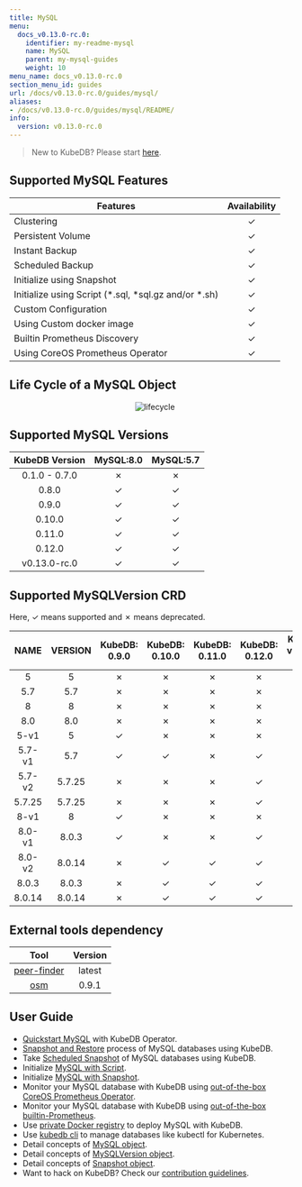 ```yaml
---
title: MySQL
menu:
  docs_v0.13.0-rc.0:
    identifier: my-readme-mysql
    name: MySQL
    parent: my-mysql-guides
    weight: 10
menu_name: docs_v0.13.0-rc.0
section_menu_id: guides
url: /docs/v0.13.0-rc.0/guides/mysql/
aliases:
- /docs/v0.13.0-rc.0/guides/mysql/README/
info:
  version: v0.13.0-rc.0
---
```


> New to KubeDB? Please start [here](/docs/v0.13.0-rc.0/concepts/README).

## Supported MySQL Features

|                        Features                         | Availability |
| ------------------------------------------------------- | :----------: |
| Clustering                                              |   &#10003;   |
| Persistent Volume                                       |   &#10003;   |
| Instant Backup                                          |   &#10003;   |
| Scheduled Backup                                        |   &#10003;   |
| Initialize using Snapshot                               |   &#10003;   |
| Initialize using Script (\*.sql, \*sql.gz and/or \*.sh) |   &#10003;   |
| Custom Configuration                                    |   &#10003;   |
| Using Custom docker image                               |   &#10003;   |
| Builtin Prometheus Discovery                            |   &#10003;   |
| Using CoreOS Prometheus Operator                        |   &#10003;   |

## Life Cycle of a MySQL Object

<p align="center">
  <img alt="lifecycle"  src="/docs/v0.13.0-rc.0/images/mysql/mysql-lifecycle.png" >
</p>

## Supported MySQL Versions

| KubeDB Version | MySQL:8.0 | MySQL:5.7 |
| :------------: | :-------: | :-------: |
| 0.1.0 - 0.7.0  | &#10007;  | &#10007;  |
|     0.8.0      | &#10003;  | &#10003;  |
|     0.9.0      | &#10003;  | &#10003;  |
|     0.10.0     | &#10003;  | &#10003;  |
|     0.11.0     | &#10003;  | &#10003;  |
|     0.12.0     | &#10003;  | &#10003;  |
|  v0.13.0-rc.0  | &#10003;  | &#10003;  |

## Supported MySQLVersion CRD

Here, &#10003; means supported and &#10007; means deprecated.

|  NAME  | VERSION | KubeDB: 0.9.0 | KubeDB: 0.10.0 | KubeDB: 0.11.0 | KubeDB: 0.12.0 | KubeDB: v0.13.0-rc.0 |
| :----: | :-----: | :-----------: | :------------: | :------------: | :------------: | :------------------: |
|   5    |    5    |   &#10007;    |    &#10007;    |    &#10007;    |    &#10007;    |       &#10007;       |
|  5.7   |   5.7   |   &#10007;    |    &#10007;    |    &#10007;    |    &#10007;    |       &#10007;       |
|   8    |    8    |   &#10007;    |    &#10007;    |    &#10007;    |    &#10007;    |       &#10007;       |
|  8.0   |   8.0   |   &#10007;    |    &#10007;    |    &#10007;    |    &#10007;    |       &#10007;       |
|  5-v1  |    5    |   &#10003;    |    &#10007;    |    &#10007;    |    &#10007;    |       &#10007;       |
| 5.7-v1 |   5.7   |   &#10003;    |    &#10003;    |    &#10007;    |    &#10003;    |       &#10003;       |
| 5.7-v2 | 5.7.25  |   &#10007;    |    &#10007;    |    &#10007;    |    &#10003;    |       &#10003;       |
| 5.7.25 | 5.7.25  |   &#10007;    |    &#10007;    |    &#10007;    |    &#10003;    |       &#10003;       |
|  8-v1  |    8    |   &#10003;    |    &#10007;    |    &#10007;    |    &#10007;    |       &#10007;       |
| 8.0-v1 |  8.0.3  |   &#10003;    |    &#10007;    |    &#10007;    |    &#10003;    |       &#10003;       |
| 8.0-v2 | 8.0.14  |   &#10007;    |    &#10003;    |    &#10003;    |    &#10003;    |       &#10003;       |
| 8.0.3  |  8.0.3  |   &#10007;    |    &#10003;    |    &#10003;    |    &#10003;    |       &#10003;       |
| 8.0.14 | 8.0.14  |   &#10007;    |    &#10003;    |    &#10003;    |    &#10003;    |       &#10003;       |

## External tools dependency

|                                      Tool                                      | Version |
| :----------------------------------------------------------------------------: | :-----: |
| [peer-finder](https://github.com/kubernetes/contrib/tree/master/peer-finder)   | latest  |
|                 [osm](https://github.com/appscode/osm)                         |  0.9.1  |

## User Guide

- [Quickstart MySQL](/docs/v0.13.0-rc.0/guides/mysql/quickstart/quickstart) with KubeDB Operator.
- [Snapshot and Restore](/docs/v0.13.0-rc.0/guides/mysql/snapshot/backup-and-restore) process of MySQL databases using KubeDB.
- Take [Scheduled Snapshot](/docs/v0.13.0-rc.0/guides/mysql/snapshot/scheduled-backup) of MySQL databases using KubeDB.
- Initialize [MySQL with Script](/docs/v0.13.0-rc.0/guides/mysql/initialization/using-script).
- Initialize [MySQL with Snapshot](/docs/v0.13.0-rc.0/guides/mysql/initialization/using-snapshot).
- Monitor your MySQL database with KubeDB using [out-of-the-box CoreOS Prometheus Operator](/docs/v0.13.0-rc.0/guides/mysql/monitoring/using-coreos-prometheus-operator).
- Monitor your MySQL database with KubeDB using [out-of-the-box builtin-Prometheus](/docs/v0.13.0-rc.0/guides/mysql/monitoring/using-builtin-prometheus).
- Use [private Docker registry](/docs/v0.13.0-rc.0/guides/mysql/private-registry/using-private-registry) to deploy MySQL with KubeDB.
- Use [kubedb cli](/docs/v0.13.0-rc.0/guides/mysql/cli/cli) to manage databases like kubectl for Kubernetes.
- Detail concepts of [MySQL object](/docs/v0.13.0-rc.0/concepts/databases/mysql).
- Detail concepts of [MySQLVersion object](/docs/v0.13.0-rc.0/concepts/catalog/mysql).
- Detail concepts of [Snapshot object](/docs/v0.13.0-rc.0/concepts/snapshot).
- Want to hack on KubeDB? Check our [contribution guidelines](/docs/v0.13.0-rc.0/CONTRIBUTING).

